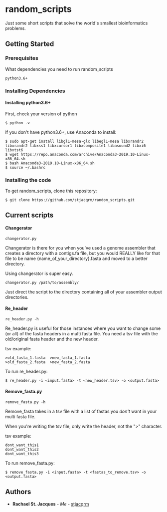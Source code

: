 # random_scripts

Just some short scripts that solve the world's smallest bioinformatics problems.

## Getting Started

### Prerequisites

What dependencies you need to run random_scripts

```
python3.6+
```

### Installing Dependencies

#### Installing python3.6+
First, check your version of python

```
$ python -v
```

If you don't have python3.6+, use Anaconda to install:

```
$ sudo apt-get install libgl1-mesa-glx libegl1-mesa libxrandr2 libxrandr2 libxss1 libxcursor1 libxcomposite1 libasound2 libxi6 libxtst6
$ wget https://repo.anaconda.com/archive/Anaconda3-2019.10-Linux-x86_64.sh
$ bash Anaconda3-2019.10-Linux-x86_64.sh
$ source ~/.bashrc
```

### Installing the code

To get random_scripts, clone this repository:

```
$ git clone https://github.com/stjacqrm/random_scripts.git
```

## Current scripts

#### Changerator

```
changerator.py
```
Changerator is there for you when you've used a genome assembler that creates a directory with a contigs.fa file, but you would REALLY like for that file to be name {name_of_your_directory}.fasta and moved to a better directory.

Using changerator is super easy.

```
changerator.py /path/to/assembly/
```
Just direct the script to the directory containing all of your assembler output directories.

#### Re_header

```
re_header.py -h
```
Re_header.py is useful for those instances where you want to change some (or all) of the fasta headers in a multi fasta file. You need a tsv file with the old/original fasta header and the new header.


tsv example:
```
>old_fasta_1.fasta  >new_fasta_1.fasta
>old_fasta_2.fasta  >new_fasta_2.fasta
```

To run re_header.py:

```
$ re_header.py -i <input.fasta> -t <new_header.tsv> -o <output.fasta>
```

#### Remove_fasta.py

```
remove_fasta.py -h
```

Remove_fasta takes in a tsv file with a list of fastas you *don't* want in your multi fasta file.

When you're writing the tsv file, only write the header, not the ">" character.


tsv example:
```
dont_want_this1
dont_want_this2
dont_want_this3
```

To run remove_fasta.py:

```
$ remove_fasta.py -i <input.fasta> -t <fastas_to_remove.tsv> -o <output.fasta>
```
## Authors

* **Rachael St. Jacques** - *Me* - [stjacqrm](https://github.com/stjacqrm)
